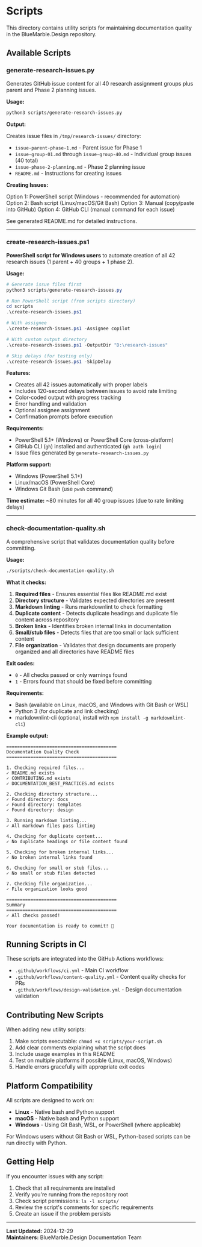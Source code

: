 # Scripts

This directory contains utility scripts for maintaining documentation quality in the BlueMarble.Design repository.

## Available Scripts

### generate-research-issues.py

Generates GitHub issue content for all 40 research assignment groups plus parent and Phase 2 planning issues.

**Usage:**

```bash
python3 scripts/generate-research-issues.py
```

**Output:**

Creates issue files in `/tmp/research-issues/` directory:
- `issue-parent-phase-1.md` - Parent issue for Phase 1
- `issue-group-01.md` through `issue-group-40.md` - Individual group issues (40 total)
- `issue-phase-2-planning.md` - Phase 2 planning issue
- `README.md` - Instructions for creating issues

**Creating Issues:**

Option 1: PowerShell script (Windows - recommended for automation)
Option 2: Bash script (Linux/macOS/Git Bash)
Option 3: Manual (copy/paste into GitHub)
Option 4: GitHub CLI (manual command for each issue)

See generated README.md for detailed instructions.

---

### create-research-issues.ps1

**PowerShell script for Windows users** to automate creation of all 42 research issues (1 parent + 40 groups + 1 phase 2).

**Usage:**

```powershell
# Generate issue files first
python3 scripts/generate-research-issues.py

# Run PowerShell script (from scripts directory)
cd scripts
.\create-research-issues.ps1

# With assignee
.\create-research-issues.ps1 -Assignee copilot

# With custom output directory  
.\create-research-issues.ps1 -OutputDir "D:\research-issues"

# Skip delays (for testing only)
.\create-research-issues.ps1 -SkipDelay
```

**Features:**

- Creates all 42 issues automatically with proper labels
- Includes 120-second delays between issues to avoid rate limiting
- Color-coded output with progress tracking
- Error handling and validation
- Optional assignee assignment
- Confirmation prompts before execution

**Requirements:**

- PowerShell 5.1+ (Windows) or PowerShell Core (cross-platform)
- GitHub CLI (`gh`) installed and authenticated (`gh auth login`)
- Issue files generated by `generate-research-issues.py`

**Platform support:**

- Windows (PowerShell 5.1+)
- Linux/macOS (PowerShell Core)
- Windows Git Bash (use `pwsh` command)

**Time estimate:** ~80 minutes for all 40 group issues (due to rate limiting delays)

---

### check-documentation-quality.sh

A comprehensive script that validates documentation quality before committing.

**Usage:**

```bash
./scripts/check-documentation-quality.sh
```

**What it checks:**

1. **Required files** - Ensures essential files like README.md exist
2. **Directory structure** - Validates expected directories are present
3. **Markdown linting** - Runs markdownlint to check formatting
4. **Duplicate content** - Detects duplicate headings and duplicate file content across repository
5. **Broken links** - Identifies broken internal links in documentation
6. **Small/stub files** - Detects files that are too small or lack sufficient content
7. **File organization** - Validates that design documents are properly organized and all directories have README files

**Exit codes:**

- `0` - All checks passed or only warnings found
- `1` - Errors found that should be fixed before committing

**Requirements:**

- Bash (available on Linux, macOS, and Windows with Git Bash or WSL)
- Python 3 (for duplicate and link checking)
- markdownlint-cli (optional, install with `npm install -g markdownlint-cli`)

**Example output:**

```
=========================================
Documentation Quality Check
=========================================

1. Checking required files...
✓ README.md exists
✓ CONTRIBUTING.md exists
✓ DOCUMENTATION_BEST_PRACTICES.md exists

2. Checking directory structure...
✓ Found directory: docs
✓ Found directory: templates
✓ Found directory: design

3. Running markdown linting...
✓ All markdown files pass linting

4. Checking for duplicate content...
✓ No duplicate headings or file content found

5. Checking for broken internal links...
✓ No broken internal links found

6. Checking for small or stub files...
✓ No small or stub files detected

7. Checking file organization...
✓ File organization looks good

=========================================
Summary
=========================================
✓ All checks passed!

Your documentation is ready to commit! 🎉
```

## Running Scripts in CI

These scripts are integrated into the GitHub Actions workflows:

- `.github/workflows/ci.yml` - Main CI workflow
- `.github/workflows/content-quality.yml` - Content quality checks for PRs
- `.github/workflows/design-validation.yml` - Design documentation validation

## Contributing New Scripts

When adding new utility scripts:

1. Make scripts executable: `chmod +x scripts/your-script.sh`
2. Add clear comments explaining what the script does
3. Include usage examples in this README
4. Test on multiple platforms if possible (Linux, macOS, Windows)
5. Handle errors gracefully with appropriate exit codes

## Platform Compatibility

All scripts are designed to work on:

- **Linux** - Native bash and Python support
- **macOS** - Native bash and Python support
- **Windows** - Using Git Bash, WSL, or PowerShell (where applicable)

For Windows users without Git Bash or WSL, Python-based scripts can be run directly with Python.

## Getting Help

If you encounter issues with any script:

1. Check that all requirements are installed
2. Verify you're running from the repository root
3. Check script permissions: `ls -l scripts/`
4. Review the script's comments for specific requirements
5. Create an issue if the problem persists

---

**Last Updated:** 2024-12-29  
**Maintainers:** BlueMarble.Design Documentation Team
